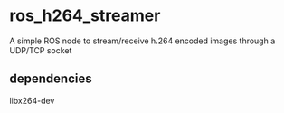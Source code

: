 ros_h264_streamer
=================

A simple ROS node to stream/receive h.264 encoded images through a UDP/TCP socket

## dependencies

libx264-dev
